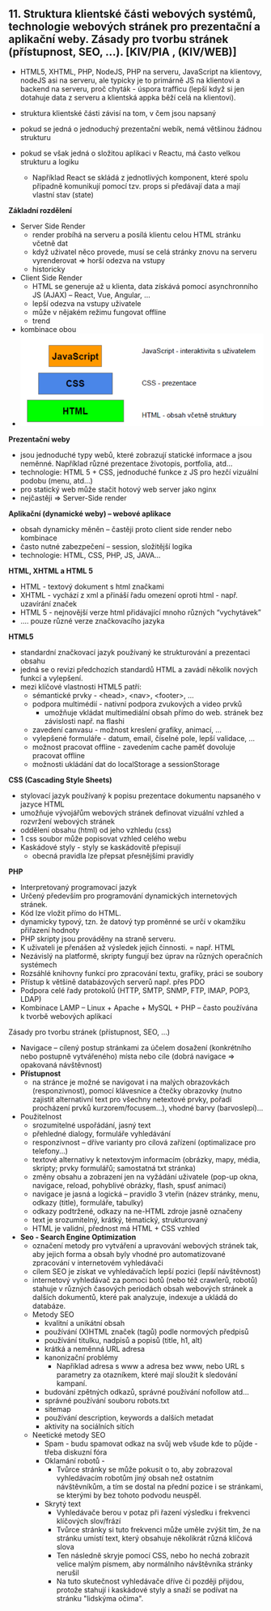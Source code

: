## 11. Struktura klientské části webových systémů, technologie webových stránek pro prezentační a aplikační weby. Zásady pro tvorbu stránek (přístupnost, SEO, ...). [KIV/PIA , (KIV/WEB)]
- HTML5, XHTML, PHP, NodeJS, PHP na serveru, JavaScript na klientovy, nodeJS asi na serveru, ale typicky je to primárně
  JS na klientovi a backend na serveru, proč chyták - úspora trafficu (lepší když si jen dotahuje data z serveru a klientská
  appka běží celá na klientovi).

- struktura klientské části závisí na tom, v čem jsou napsaný
- pokud se jedná o jednoduchý prezentační webík, nemá většinou žádnou strukturu
- pokud se však jedná o složitou aplikaci v Reactu, má často velkou strukturu a logiku
  - Například React se skládá z jednotlivých komponent, které spolu případně komunikují pomocí tzv. props si
    předávají data a mají vlastní stav (state)

**Základní rozdělení**
- Server Side Render
  - render probíhá na serveru a posílá klientu celou HTML stránku včetně dat
  - když uživatel něco provede, musí se celá stránky znovu na serveru vyrenderovat ⇒ horší odezva na vstupy
  - historicky
- Client Side Render
  - HTML se generuje až u klienta, data získává pomocí asynchronního JS (AJAX) – React, Vue, Angular, …
  - lepší odezva na vstupy uživatele
  - může v nějakém režimu fungovat offline
  - trend
- kombinace obou
- <img src="img/11/01.png">

**Prezentační weby**
- jsou jednoduché typy webů, které zobrazují statické informace a jsou neměnné. Například různé prezentace životopis,
  portfolia, atd…
- technologie: HTML 5 + CSS, jednoduché funkce z JS pro hezčí vizuální podobu (menu, atd…)
- pro statický web může stačit hotový web server jako nginx
- nejčastěji => Server-Side render

**Aplikační (dynamické weby) – webové aplikace**
- obsah dynamicky měněn – častěji proto client side render nebo kombinace
- často nutné zabezpečení – session, složitější logika
- technologie: HTML, CSS, PHP, JS, JAVA… 

**HTML, XHTML a HTML 5**
- HTML - textový dokument s html značkami
- XHTML - vychází z xml a přináší řadu omezení oproti html - např. uzavírání značek
- HTML 5 - nejnovější verze html přidávající mnoho různých “vychytávek”
- …. pouze různé verze značkovacího jazyka

**HTML5**
- standardní značkovací jazyk používaný ke strukturování a prezentaci obsahu
- jedná se o revizi předchozích standardů HTML a zavádí několik nových funkcí a vylepšení.
- mezi klíčové vlastnosti HTML5 patří:
  - sémantické prvky - \<head>, \<nav>, \<footer>, …
  - podpora multimédií - nativní podpora zvukových a video prvků
    - umožňuje vkládat multimediální obsah přímo do web. stránek bez závislosti např. na flashi
  - zavedení canvasu - možnost kreslení grafiky, animací, …
  - vylepšené formuláře - datum, email, číselné pole, lepší validace, …
  - možnost pracovat offline - zavedením cache paměť dovoluje pracovat offline
  - možnosti ukládání dat do localStorage a sessionStorage

**CSS (Cascading Style Sheets)**
- stylovací jazyk používaný k popisu prezentace dokumentu napsaného v jazyce HTML
- umožňuje vývojářům webových stránek definovat vizuální vzhled a rozvržení webových stránek
- oddělení obsahu (html) od jeho vzhledu (css)
- 1 css soubor může popisovat vzhled celého webu
- Kaskádové styly - styly se kaskádovitě přepisují
  - obecná pravidla lze přepsat přesnějšími pravidly

**PHP**
- Interpretovaný programovací jazyk
- Určený především pro programování dynamických internetových stránek.
- Kód lze vložit přímo do HTML.
- dynamicky typový, tzn. že datový typ proměnné se určí v okamžiku přiřazení hodnoty
- PHP skripty jsou prováděny na straně serveru.
- K uživateli je přenášen až výsledek jejich činnosti. = např. HTML
- Nezávislý na platformě, skripty fungují bez úprav na různých operačních systémech
- Rozsáhlé knihovny funkcí pro zpracování textu, grafiky, práci se soubory
- Přístup k většině databázových serverů např. přes PDO
- Podpora celé řady protokolů (HTTP, SMTP, SNMP, FTP, IMAP, POP3, LDAP)
- Kombinace LAMP – Linux + Apache + MySQL + PHP – často používána k tvorbě webových aplikací

Zásady pro tvorbu stránek (přístupnost, SEO, ...)
  - Navigace – cílený postup stránkami za účelem dosažení (konkrétního nebo postupně vytvářeného) místa nebo cíle
  (dobrá navigace ⇒ opakovaná návštěvnost)
  - **Přístupnost** 
    - na stránce je možné se navigovat i na malých obrazovkách (responzivnost), pomocí klávesnice a čtečky
      obrazovky (nutno zajistit alternativní text pro všechny netextové prvky, pořadí procházení prvků kurzorem/focusem...),
      vhodné barvy (barvoslepí)...
  - Použitelnost
    - srozumitelné uspořádání, jasný text
    - přehledné dialogy, formuláře vyhledávání
    - responzivnost – dříve varianty pro cílová zařízení (optimalizace pro telefony...)
    - textové alternativy k netextovým informacím (obrázky, mapy, média, skripty; prvky formulářů; samostatná txt
      stránka)
    - změny obsahu a zobrazení jen na vyžádání uživatele (pop-up okna, navigace, reload, pohyblivé obrázky, flash,
      spusť animaci)
    - navigace je jasná a logická – pravidlo 3 vteřin (název stránky, menu, odkazy (title), formuláře, tabulky)
    - odkazy podtržené, odkazy na ne-HTML zdroje jasně označeny
    - text je srozumitelný, krátký, tématický, strukturovaný
    - HTML je validní, přednost má HTML + CSS vzhled
- **Seo - Search Engine Optimization**
  - označení metody pro vytváření a upravování webových stránek tak, aby jejich forma a obsah byly vhodné pro
    automatizované zpracování v internetovém vyhledávači
  - cílem SEO je získat ve vyhledávačích lepší pozici (lepší návštěvnost)
  - internetový vyhledávač za pomoci botů (nebo též crawlerů, robotů) stahuje v různých časových periodách
    obsah webových stránek a dalších dokumentů, které pak analyzuje, indexuje a ukládá do databáze.
  - Metody SEO
    - kvalitní a unikátní obsah
    - používání (X)HTML značek (tagů) podle normových předpisů
    - používání titulku, nadpisů a popisů (title, h1, alt)
    - krátká a neměnná URL adresa
    - kanonizační problémy
      - Například adresa s www a adresa bez www, nebo URL s parametry za otazníkem, které mají
        sloužit k sledování kampaní.
    - budování zpětných odkazů, správné používání nofollow atd…
    - správné používání souboru robots.txt
    - sitemap
    - používání description, keywords a dalších metadat
    - aktivity na sociálních sítích
  - Neetické metody SEO
    - Spam - budu spamovat odkaz na svůj web všude kde to půjde - třeba diskuzní fóra
    - Oklamání robotů -
      - Tvůrce stránky se může pokusit o to, aby zobrazoval vyhledávacím robotům jiný obsah než
        ostatním návštěvníkům, a tím se dostal na přední pozice i se stránkami, se kterými by bez
        tohoto podvodu neuspěl.
    - Skrytý text
      - Vyhledávače berou v potaz při řazení výsledku i frekvenci klíčových slov/frází
      - Tvůrce stránky si tuto frekvenci může uměle zvýšit tím, že na stránku umístí text, který obsahuje několikrát
        různá klíčová slova
      - Ten následně skryje pomocí CSS, nebo ho nechá zobrazit velice malým písmem, aby normálního návštěvníka stránky nerušil
      - Na tuto skutečnost vyhledávače dříve či později přijdou, protože stahují i kaskádové styly a snaží se podívat na stránku "lidskýma očima". 
